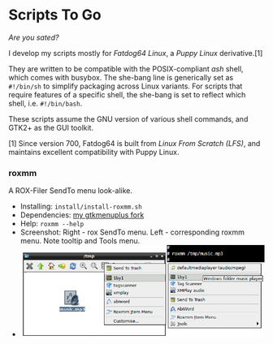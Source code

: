 # Scripts To Go

_Are you sated?_

I develop my scripts mostly for _Fatdog64 Linux_, a _Puppy Linux_ derivative.[1]

They are written to be compatible with the POSIX-compliant _ash_ shell, which comes with busybox. The she-bang line is generically set as `#!/bin/sh` to simplify packaging across Linux variants. For scripts that require features of a specific shell, the she-bang is set to reflect which shell, i.e. `#!/bin/bash`.

These scripts assume the GNU version of various shell commands, and GTK2+ as the GUI toolkit.

[1] Since version 700, Fatdog64 is built from _Linux From Scratch (LFS)_, and maintains excellent compatibility with Puppy Linux.

### roxmm

A ROX-Filer SendTo menu look-alike.
 
 * Installing: `install/install-roxmm.sh`
 * Dependencies: [my gtkmenuplus fork](https://github.com/step-/gtkmenuplus)
 * Help: `roxmm --help`
 * Screenshot: Right - rox SendTo menu. Left - corresponding roxmm menu. Note tooltip and Tools menu.
 * ![Screenshot](img/roxmm.png)

